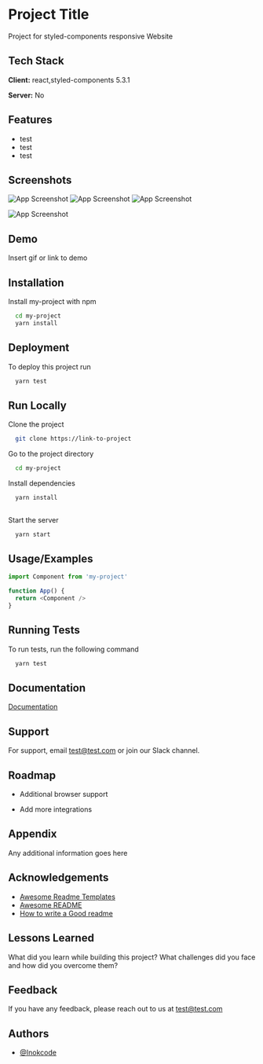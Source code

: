 
# Project Title

Project for styled-components responsive Website


## Tech Stack

**Client:** react,styled-components 5.3.1

**Server:** No

  
## Features

- test
- test
- test
  
  
## Screenshots

![App Screenshot](./public/screen1.png)
![App Screenshot](./public/screen2.png)
![App Screenshot](./public/screen3.png)
<!--  -->
![App Screenshot](./public/screen4.png)

  
## Demo

Insert gif or link to demo

  
## Installation

Install my-project with npm

```bash
  cd my-project
  yarn install 
```
    
## Deployment

To deploy this project run

```bash
  yarn test
```

  
## Run Locally

Clone the project

```bash
  git clone https://link-to-project
```

Go to the project directory

```bash
  cd my-project
```

Install dependencies

```bash
  yarn install
 
```

Start the server

```bash
  yarn start
```

  
## Usage/Examples

```javascript
import Component from 'my-project'

function App() {
  return <Component />
}
```

  
## Running Tests

To run tests, run the following command

```bash
  yarn test
```

  
## Documentation

[Documentation](https://linktodocumentation)

  
## Support

For support, email test@test.com or join our Slack channel.

  
## Roadmap

- Additional browser support

- Add more integrations

  
## Appendix

Any additional information goes here

  
## Acknowledgements

 - [Awesome Readme Templates](https://awesomeopensource.com/project/elangosundar/awesome-README-templates)
 - [Awesome README](https://github.com/matiassingers/awesome-readme)
 - [How to write a Good readme](https://bulldogjob.com/news/449-how-to-write-a-good-readme-for-your-github-project)

  
## Lessons Learned

What did you learn while building this project? What challenges did you face and how did you overcome them?

  
## Feedback

If you have any feedback, please reach out to us at test@test.com

  
## Authors

- [@Inokcode](https://github.com/Inokcode)

  